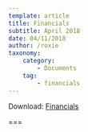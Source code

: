 ```yaml
---
template: article
title: Financials
subtitle: April 2018
date: 04/11/2018
author: /roxie
taxonomy:
    category:
        - Documents
    tag:
        - financials
---
```


Download: [Financials](2018-04-financials.pdf)

===


